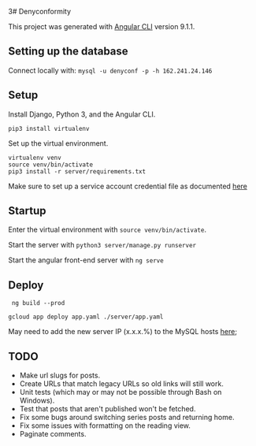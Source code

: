 3# Denyconformity

This project was generated with [Angular CLI](https://github.com/angular/angular-cli) version 9.1.1.

## Setting up the database

<!-- Remember to start the cloud sql proxy ~

```
gcloud init
gcloud auth login
./cloud_sql_proxy -instances=denyconformity-staging:us-central1:denyconformity=tcp:3306
``` -->

Connect locally with:
`mysql -u denyconf -p -h 162.241.24.146`


## Setup

Install Django, Python 3, and the Angular CLI.

```
pip3 install virtualenv
```

Set up the virtual environment.

```
virtualenv venv
source venv/bin/activate
pip3 install -r server/requirements.txt
```

Make sure to set up a service account credential file as documented [here](https://cloud.google.com/secret-manager/docs/reference/libraries#client-libraries-install-python)

## Startup

Enter the virtual environment with `source venv/bin/activate`.

Start the server with `python3 server/manage.py runserver`

Start the angular front-end server with `ng serve`


## Deploy

` ng build --prod`

` gcloud app deploy app.yaml ./server/app.yaml `

May need to add the new server IP (x.x.x.%) to the MySQL hosts [here](https://cpanel-box5878.bluehost.com/cpsess6011082395/frontend/bluehost/sql/managehost.html);

## TODO

* Make url slugs for posts.
* Create URLs that match legacy URLs so old links will still work.
* Unit tests (which may or may not be possible through Bash on Windows).
* Test that posts that aren't published won't be fetched.
* Fix some bugs around switching series posts and returning home.
* Fix some issues with formatting on the reading view.
* Paginate comments.
